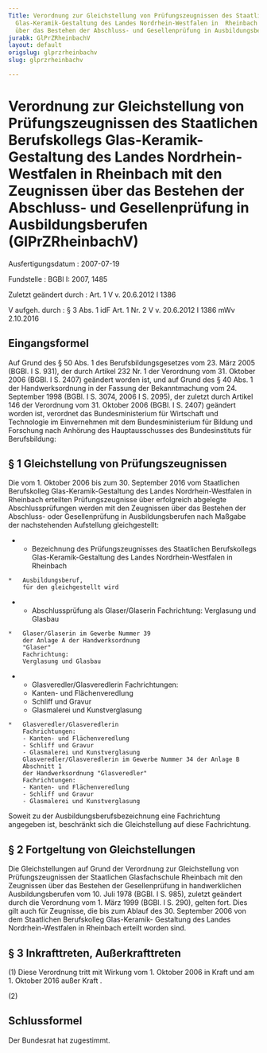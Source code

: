 ```yaml
---
Title: Verordnung zur Gleichstellung von Prüfungszeugnissen des Staatlichen  Berufskollegs
  Glas-Keramik-Gestaltung des Landes Nordrhein-Westfalen in  Rheinbach mit den Zeugnissen
  über das Bestehen der Abschluss- und Gesellenprüfung in Ausbildungsberufen
jurabk: GlPrZRheinbachV
layout: default
origslug: glprzrheinbachv
slug: glprzrheinbachv

---
```


# Verordnung zur Gleichstellung von Prüfungszeugnissen des Staatlichen  Berufskollegs Glas-Keramik-Gestaltung des Landes Nordrhein-Westfalen in  Rheinbach mit den Zeugnissen über das Bestehen der Abschluss- und Gesellenprüfung in Ausbildungsberufen (GlPrZRheinbachV)

Ausfertigungsdatum
:   2007-07-19

Fundstelle
:   BGBl I: 2007, 1485

Zuletzt geändert durch
:   Art. 1 V v. 20.6.2012 I 1386

V aufgeh. durch
:   § 3 Abs. 1 idF Art. 1 Nr. 2 V v. 20.6.2012 I 1386 mWv 2.10.2016



## Eingangsformel

Auf Grund des § 50 Abs. 1 des Berufsbildungsgesetzes vom 23. März 2005
(BGBl. I S. 931), der durch Artikel 232 Nr. 1 der Verordnung vom 31.
Oktober 2006 (BGBl. I S. 2407) geändert worden ist, und auf Grund des
§ 40 Abs. 1 der Handwerksordnung in der Fassung der Bekanntmachung vom
24\. September 1998 (BGBl. I S. 3074, 2006 I S. 2095), der zuletzt
durch Artikel 146 der Verordnung vom 31. Oktober 2006 (BGBl. I S.
2407) geändert worden ist, verordnet das Bundesministerium für
Wirtschaft und Technologie im Einvernehmen mit dem Bundesministerium
für Bildung und Forschung nach Anhörung des Hauptausschusses des
Bundesinstituts für Berufsbildung:


## § 1 Gleichstellung von Prüfungszeugnissen

Die vom 1. Oktober 2006 bis zum 30. September 2016 vom Staatlichen
Berufskolleg Glas-Keramik-Gestaltung des Landes Nordrhein-Westfalen in
Rheinbach erteilten Prüfungszeugnisse über erfolgreich abgelegte
Abschlussprüfungen werden mit den Zeugnissen über das Bestehen der
Abschluss- oder Gesellenprüfung in Ausbildungsberufen nach Maßgabe der
nachstehenden Aufstellung gleichgestellt:

*    *   Bezeichnung des Prüfungszeugnisses
        des Staatlichen Berufskollegs
        Glas-Keramik-Gestaltung des
        Landes Nordrhein-Westfalen
        in Rheinbach

    *   Ausbildungsberuf,
        für den gleichgestellt wird


*    *   Abschlussprüfung als
        Glaser/Glaserin
        Fachrichtung:
        Verglasung und Glasbau

    *   Glaser/Glaserin im Gewerbe Nummer 39
        der Anlage A der Handwerksordnung
        "Glaser"
        Fachrichtung:
        Verglasung und Glasbau


*    *   Glasveredler/Glasveredlerin
        Fachrichtungen:
        - Kanten- und Flächenveredlung
        - Schliff und Gravur
        - Glasmalerei und Kunstverglasung

    *   Glasveredler/Glasveredlerin
        Fachrichtungen:
        - Kanten- und Flächenveredlung
        - Schliff und Gravur
        - Glasmalerei und Kunstverglasung
        Glasveredler/Glasveredlerin im Gewerbe Nummer 34 der Anlage B
        Abschnitt 1
        der Handwerksordnung "Glasveredler"
        Fachrichtungen:
        - Kanten- und Flächenveredlung
        - Schliff und Gravur
        - Glasmalerei und Kunstverglasung



Soweit zu der Ausbildungsberufsbezeichnung eine Fachrichtung angegeben
ist, beschränkt sich die Gleichstellung auf diese Fachrichtung.


## § 2 Fortgeltung von Gleichstellungen

Die Gleichstellungen auf Grund der Verordnung zur Gleichstellung von
Prüfungszeugnissen der Staatlichen Glasfachschule Rheinbach mit den
Zeugnissen über das Bestehen der Gesellenprüfung in handwerklichen
Ausbildungsberufen vom 10. Juli 1978 (BGBl. I S. 985), zuletzt
geändert durch die Verordnung vom 1. März 1999 (BGBl. I S. 290),
gelten fort. Dies gilt auch für Zeugnisse, die bis zum Ablauf des 30.
September 2006 von dem Staatlichen Berufskolleg Glas-Keramik-
Gestaltung des Landes Nordrhein-Westfalen in Rheinbach erteilt worden
sind.


## § 3 Inkrafttreten, Außerkrafttreten

(1) Diese Verordnung tritt mit Wirkung vom 1. Oktober 2006 in Kraft
und am 1. Oktober 2016 außer Kraft .

(2)


## Schlussformel

Der Bundesrat hat zugestimmt.


